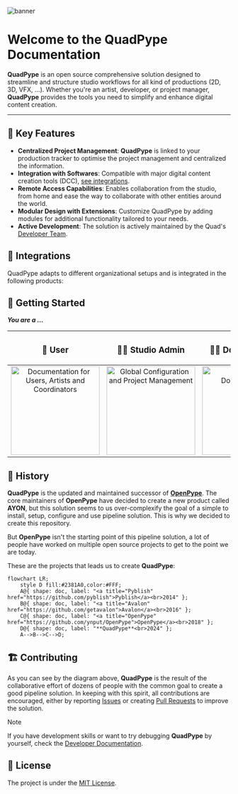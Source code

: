 ![banner](https://github.com/user-attachments/assets/a4dda6e4-55b9-4baa-9242-89120c36aabb)


# Welcome to the QuadPype Documentation

**QuadPype** is an open source comprehensive solution designed to streamline and structure studio workflows for all kind of productions (2D, 3D, VFX, …). Whether you're an artist, developer, or project manager, **QuadPype** provides the tools you need to simplify and enhance digital content creation.

---

## 🌟 **Key Features**

- **Centralized Project Management**: **QuadPype** is linked to your production tracker to optimise the project management and centralized the information.
- **Integration with Softwares**: Compatible with major digital content creation tools (DCC), [see integrations](#-integrations).
- **Remote Access Capabilities**: Enables collaboration from the studio, from home and ease the way to collaborate with other entities around the world.
- **Modular Design with Extensions**: Customize QuadPype by adding modules for additional functionality tailored to your needs.
- **Active Development**: The solution is actively maintained by the Quad's [Developer Team](https://github.com/quadproduction/quadpype/wiki/08-%E2%80%90-Maintainers).

## 🧩 **Integrations**

QuadPype adapts to different organizational setups and is integrated in the following products:

## 🚀 **Getting Started**

***You are a …*** 

<div align="center">

| <h3>👥 User</h3> | <h3>👩‍💼 Studio Admin</h3> | <h3>🧑‍💻 Developer / TD</h3> |
| :--: | :-----------: | :------------: |
| [<img src="https://github.com/user-attachments/assets/295da0c5-cac9-45d3-85cb-8ce18fb53699" width="200" alt="Documentation for Users, Artists and Coordinators" />](https://github.com/quadproduction/quadpype/wiki/06-%E2%80%90-User-Guides) | [<img src="https://github.com/user-attachments/assets/4d01e129-a287-4f42-8a78-19001a68eff2" width="200" alt="Global Configuration and Project Management" />](https://github.com/quadproduction/quadpype/wiki/03-%E2%80%90-Global-Configuration) | [<img src="https://github.com/user-attachments/assets/84bb8c95-7ea3-4d94-b2ef-f3a296fbc0e2" width="200" alt="Technical Documentation" />](https://github.com/quadproduction/quadpype/wiki/07-%E2%80%90-Development) |

</div>

## 📜 **History**

**QuadPype** is the updated and maintained successor of [**OpenPype**](https://github.com/ynput/OpenPype). The core maintainers of **OpenPype** have decided to create a new product called **AYON**, but this solution seems to us over-complexify the goal of a simple to install, setup, configure and use pipeline solution. This is why we decided to create this repository.

But **OpenPype** isn't the starting point of this pipeline solution, a lot of people have worked on multiple open source projects to get to the point we are today.

These are the projects that leads us to create **QuadPype**:

```mermaid
flowchart LR;
    style D fill:#2381A0,color:#FFF;
    A@{ shape: doc, label: "<a title="Pyblish" href="https://github.com/pyblish">Pyblish</a><br>2014" };
    B@{ shape: doc, label: "<a title="Avalon" href="https://github.com/getavalon">Avalon</a><br>2016" };
    C@{ shape: doc, label: "<a title="OpenPype" href="https://github.com/ynput/OpenPype">OpenPype</a><br>2018" };
    D@{ shape: doc, label: "**QuadPype**<br>2024" };
    A-->B-->C-->D;

```

## 🏗️ Contributing

As you can see by the diagram above, **QuadPype** is the result of the collaborative effort of dozens of people with the common goal to create a good pipeline solution. In keeping with this spirit, all contributions are encouraged, either by reporting [Issues](https://github.com/quadproduction/quadpype/issues) or creating [Pull Requests](https://github.com/quadproduction/quadpype/pulls) to improve the solution.

> [!NOTE]
> If you have development skills or want to try debugging **QuadPype** by yourself, check the [Developer Documentation](https://github.com/quadproduction/quadpype/wiki/07-%E2%80%90-Development).


## 📑 License

The project is under the [MIT License](https://github.com/quadproduction/quadpype/blob/main/LICENSE).
